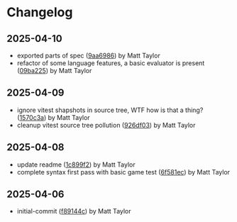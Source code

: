 # Changelog


## 2025-04-10
- exported parts of spec ([9aa6986](https://github.com/mjt-games/gamelang-2025/commit/9aa698660de48eb9f5f367c3aee8165d90ee820e)) by Matt Taylor
- refactor of some language features, a basic evaluator is present ([09ba225](https://github.com/mjt-games/gamelang-2025/commit/09ba22582b6e464fc4258227894d8cbdec097874)) by Matt Taylor

## 2025-04-09
- ignore vitest shapshots in source tree, WTF how is that a thing? ([1570c3a](https://github.com/mjt-games/gamelang-2025/commit/1570c3aa5385b24f06656bc7bde23fcf68643d3d)) by Matt Taylor
- cleanup vitest source tree pollution ([926df03](https://github.com/mjt-games/gamelang-2025/commit/926df0399aaca8edf57e431065205fb8e1eea75a)) by Matt Taylor

## 2025-04-08
- update readme ([1c899f2](https://github.com/mjt-games/gamelang-2025/commit/1c899f291afb9277e21f791cb986bf7377b3e5e3)) by Matt Taylor
- complete syntax first pass with basic game test ([6f581ec](https://github.com/mjt-games/gamelang-2025/commit/6f581ec02411b582e8ddf53d4adff1888a333bf4)) by Matt Taylor

## 2025-04-06
- initial-commit ([f89144c](https://github.com/mjt-games/gamelang-2025/commit/f89144c52dff88b96d39af557bb08daac2f01406)) by Matt Taylor
